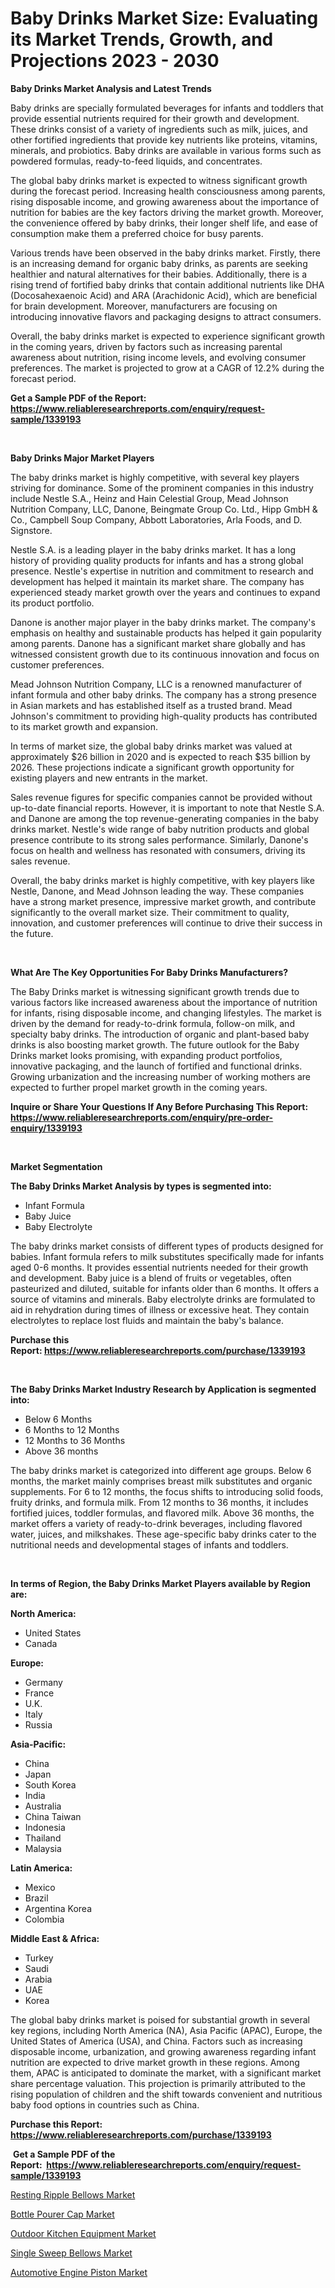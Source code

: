 <p><h1>Baby Drinks Market Size: Evaluating its Market Trends, Growth, and Projections 2023 - 2030</h1></p><p><strong>Baby Drinks Market Analysis and Latest Trends</strong></p>
<p><p>Baby drinks are specially formulated beverages for infants and toddlers that provide essential nutrients required for their growth and development. These drinks consist of a variety of ingredients such as milk, juices, and other fortified ingredients that provide key nutrients like proteins, vitamins, minerals, and probiotics. Baby drinks are available in various forms such as powdered formulas, ready-to-feed liquids, and concentrates.</p><p>The global baby drinks market is expected to witness significant growth during the forecast period. Increasing health consciousness among parents, rising disposable income, and growing awareness about the importance of nutrition for babies are the key factors driving the market growth. Moreover, the convenience offered by baby drinks, their longer shelf life, and ease of consumption make them a preferred choice for busy parents.</p><p>Various trends have been observed in the baby drinks market. Firstly, there is an increasing demand for organic baby drinks, as parents are seeking healthier and natural alternatives for their babies. Additionally, there is a rising trend of fortified baby drinks that contain additional nutrients like DHA (Docosahexaenoic Acid) and ARA (Arachidonic Acid), which are beneficial for brain development. Moreover, manufacturers are focusing on introducing innovative flavors and packaging designs to attract consumers.</p><p>Overall, the baby drinks market is expected to experience significant growth in the coming years, driven by factors such as increasing parental awareness about nutrition, rising income levels, and evolving consumer preferences. The market is projected to grow at a CAGR of 12.2% during the forecast period.</p></p>
<p><strong>Get a Sample PDF of the Report:&nbsp; <a href="https://www.reliableresearchreports.com/enquiry/request-sample/1339193">https://www.reliableresearchreports.com/enquiry/request-sample/1339193</a></strong></p>
<p>&nbsp;</p>
<p><strong>Baby Drinks Major Market Players</strong></p>
<p><p>The baby drinks market is highly competitive, with several key players striving for dominance. Some of the prominent companies in this industry include Nestle S.A., Heinz and Hain Celestial Group, Mead Johnson Nutrition Company, LLC, Danone, Beingmate Group Co. Ltd., Hipp GmbH & Co., Campbell Soup Company, Abbott Laboratories, Arla Foods, and D. Signstore.</p><p>Nestle S.A. is a leading player in the baby drinks market. It has a long history of providing quality products for infants and has a strong global presence. Nestle's expertise in nutrition and commitment to research and development has helped it maintain its market share. The company has experienced steady market growth over the years and continues to expand its product portfolio.</p><p>Danone is another major player in the baby drinks market. The company's emphasis on healthy and sustainable products has helped it gain popularity among parents. Danone has a significant market share globally and has witnessed consistent growth due to its continuous innovation and focus on customer preferences.</p><p>Mead Johnson Nutrition Company, LLC is a renowned manufacturer of infant formula and other baby drinks. The company has a strong presence in Asian markets and has established itself as a trusted brand. Mead Johnson's commitment to providing high-quality products has contributed to its market growth and expansion.</p><p>In terms of market size, the global baby drinks market was valued at approximately $26 billion in 2020 and is expected to reach $35 billion by 2026. These projections indicate a significant growth opportunity for existing players and new entrants in the market.</p><p>Sales revenue figures for specific companies cannot be provided without up-to-date financial reports. However, it is important to note that Nestle S.A. and Danone are among the top revenue-generating companies in the baby drinks market. Nestle's wide range of baby nutrition products and global presence contribute to its strong sales performance. Similarly, Danone's focus on health and wellness has resonated with consumers, driving its sales revenue.</p><p>Overall, the baby drinks market is highly competitive, with key players like Nestle, Danone, and Mead Johnson leading the way. These companies have a strong market presence, impressive market growth, and contribute significantly to the overall market size. Their commitment to quality, innovation, and customer preferences will continue to drive their success in the future.</p></p>
<p>&nbsp;</p>
<p><strong>What Are The Key Opportunities For Baby Drinks Manufacturers?</strong></p>
<p><p>The Baby Drinks market is witnessing significant growth trends due to various factors like increased awareness about the importance of nutrition for infants, rising disposable income, and changing lifestyles. The market is driven by the demand for ready-to-drink formula, follow-on milk, and specialty baby drinks. The introduction of organic and plant-based baby drinks is also boosting market growth. The future outlook for the Baby Drinks market looks promising, with expanding product portfolios, innovative packaging, and the launch of fortified and functional drinks. Growing urbanization and the increasing number of working mothers are expected to further propel market growth in the coming years.</p></p>
<p><strong>Inquire or Share Your Questions If Any Before Purchasing This Report: <a href="https://www.reliableresearchreports.com/enquiry/pre-order-enquiry/1339193">https://www.reliableresearchreports.com/enquiry/pre-order-enquiry/1339193</a></strong></p>
<p>&nbsp;</p>
<p><strong>Market Segmentation</strong></p>
<p><strong>The Baby Drinks Market Analysis by types is segmented into:</strong></p>
<p><ul><li>Infant Formula</li><li>Baby Juice</li><li>Baby Electrolyte</li></ul></p>
<p><p>The baby drinks market consists of different types of products designed for babies. Infant formula refers to milk substitutes specifically made for infants aged 0-6 months. It provides essential nutrients needed for their growth and development. Baby juice is a blend of fruits or vegetables, often pasteurized and diluted, suitable for infants older than 6 months. It offers a source of vitamins and minerals. Baby electrolyte drinks are formulated to aid in rehydration during times of illness or excessive heat. They contain electrolytes to replace lost fluids and maintain the baby's balance.</p></p>
<p><strong>Purchase this Report:&nbsp;<a href="https://www.reliableresearchreports.com/purchase/1339193">https://www.reliableresearchreports.com/purchase/1339193</a></strong></p>
<p>&nbsp;</p>
<p><strong>The Baby Drinks Market Industry Research by Application is segmented into:</strong></p>
<p><ul><li>Below 6 Months</li><li>6 Months to 12 Months</li><li>12 Months to 36 Months</li><li>Above 36 months</li></ul></p>
<p><p>The baby drinks market is categorized into different age groups. Below 6 months, the market mainly comprises breast milk substitutes and organic supplements. For 6 to 12 months, the focus shifts to introducing solid foods, fruity drinks, and formula milk. From 12 months to 36 months, it includes fortified juices, toddler formulas, and flavored milk. Above 36 months, the market offers a variety of ready-to-drink beverages, including flavored water, juices, and milkshakes. These age-specific baby drinks cater to the nutritional needs and developmental stages of infants and toddlers.</p></p>
<p>&nbsp;</p>
<p><strong>In terms of Region, the Baby Drinks Market Players available by Region are:</strong></p>
<p>
    <p> <strong> North America: </strong>
        <ul>
            <li>United States</li>
            <li>Canada</li>
        </ul>
        </p> 
    <p> <strong> Europe: </strong>
        <ul>
            <li>Germany</li>
            <li>France</li>
            <li>U.K.</li>
            <li>Italy</li>
            <li>Russia</li>
        </ul>
        </p> 
    <p> <strong> Asia-Pacific: </strong>
        <ul>
            <li>China</li>
            <li>Japan</li>
            <li>South Korea</li>
            <li>India</li>
            <li>Australia</li>
            <li>China Taiwan</li>
            <li>Indonesia</li>
            <li>Thailand</li>
            <li>Malaysia</li>
        </ul>
        </p> 
    <p> <strong> Latin America: </strong>
        <ul>
            <li>Mexico</li>
            <li>Brazil</li>
            <li>Argentina Korea</li>
            <li>Colombia</li>
        </ul>
        </p> 
    <p> <strong> Middle East & Africa: </strong>
        <ul>
            <li>Turkey</li>
            <li>Saudi</li>
            <li>Arabia</li>
            <li>UAE</li>
            <li>Korea</li>
        </ul>
    </p>
    </p>
<p><p>The global baby drinks market is poised for substantial growth in several key regions, including North America (NA), Asia Pacific (APAC), Europe, the United States of America (USA), and China. Factors such as increasing disposable income, urbanization, and growing awareness regarding infant nutrition are expected to drive market growth in these regions. Among them, APAC is anticipated to dominate the market, with a significant market share percentage valuation. This projection is primarily attributed to the rising population of children and the shift towards convenient and nutritious baby food options in countries such as China.</p></p>
<p><strong>Purchase this Report: <a href="https://www.reliableresearchreports.com/purchase/1339193">https://www.reliableresearchreports.com/purchase/1339193</a></strong></p>
<p>&nbsp;<strong>Get a Sample PDF of the Report:&nbsp;&nbsp;<a href="https://www.reliableresearchreports.com/enquiry/request-sample/1339193">https://www.reliableresearchreports.com/enquiry/request-sample/1339193</a></strong></p>
<p><strong></strong></p>
<p><p><a href="https://www.linkedin.com/pulse/resting-ripple-bellows-market-size-2023-2030-global-2ypue/">Resting Ripple Bellows Market</a></p><p><a href="https://medium.com/@taniawisozk2023/bottle-pourer-cap-market-the-key-to-successful-business-strategy-forecast-till-2030-afc23eafc0ce">Bottle Pourer Cap Market</a></p><p><a href="https://medium.com/@jackybrekke/outdoor-kitchen-equipment-market-exploring-market-share-market-trends-and-future-growth-ff7c67334ca2">Outdoor Kitchen Equipment Market</a></p><p><a href="https://www.linkedin.com/pulse/single-sweep-bellows-market-size-growth-forecast-from-lfove/">Single Sweep Bellows Market</a></p><p><a href="https://www.linkedin.com/pulse/automotive-engine-piston-market-challenges-opportunities-nxide/">Automotive Engine Piston Market</a></p></p>